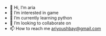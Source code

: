 - 👋 Hi, I’m aria
- 👀 I’m interested in game
- 🌱 I’m currently learning python
- 💞️ I’m looking to collaborate on 
- 📫 How to reach me ariyoushbay@gmail.com 

<!---
ariyoushbay/ariyoushbay is a ✨ special ✨ repository because its `README.md` (this file) appears on your GitHub profile.
You can click the Preview link to take a look at your changes.
--->
